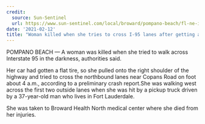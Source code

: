 ```yaml
---
credit:
  source: Sun-Sentinel
  url: https://www.sun-sentinel.com/local/broward/pompano-beach/fl-ne-i95-deadly-truck-crash-20210211-6yyof63jlralbcyx6qdjv3kksu-story.html
date: '2021-02-12'
title: "Woman killed when she tries to cross I-95 lanes after getting a flat tire"
---
```

POMPANO BEACH — A woman was killed when she tried to walk across Interstate 95 in the darkness, authorities said.

Her car had gotten a flat tire, so she pulled onto the right shoulder of the highway and tried to cross the northbound lanes near Copans Road on foot about 4 a.m., according to a preliminary crash report.She was walking west across the first two outside lanes when she was hit by a pickup truck driven by a 37-year-old man who lives in Fort Lauderdale.

She was taken to Broward Health North medical center where she died from her injuries.
